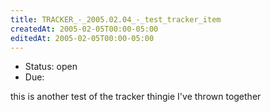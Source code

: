 ```yaml
---
title: TRACKER_-_2005.02.04_-_test_tracker_item
createdAt: 2005-02-05T00:00-05:00
editedAt: 2005-02-05T00:00-05:00
---
```


* Status: open
* Due: 

this is another test of the tracker thingie I've thrown together    

